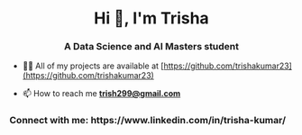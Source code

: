 <h1 align="center">Hi 👋, I'm Trisha</h1>
<h3 align="center">A Data Science and AI Masters student</h3>



- 👨‍💻 All of my projects are available at [https://github.com/trishakumar23](https://github.com/trishakumar23)

- 📫 How to reach me **trish299@gmail.com**

<h3 align="left">Connect with me: https://www.linkedin.com/in/trisha-kumar/ </h3>
<p align="left">
</p>

